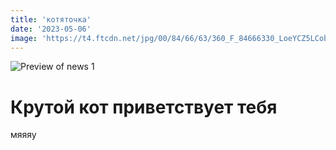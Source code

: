 ```yaml
---
title: 'котяточка'
date: '2023-05-06'
image: 'https://t4.ftcdn.net/jpg/00/84/66/63/360_F_84666330_LoeYCZ5LCobNwWePKbykqEfdQOZ6fipq.jpg'
---
```


![Preview of news 1](https://t4.ftcdn.net/jpg/00/84/66/63/360_F_84666330_LoeYCZ5LCobNwWePKbykqEfdQOZ6fipq.jpg)

# Крутой кот приветствует тебя
мяяяу

